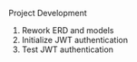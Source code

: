 Project Development

1. Rework ERD and models
2. Initialize JWT authentication
3. Test JWT authentication
